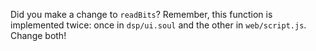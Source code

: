 Did you make a change to `readBits`?
Remember, this function is implemented twice: once in `dsp/ui.soul` and the other in `web/script.js`.
Change both!
